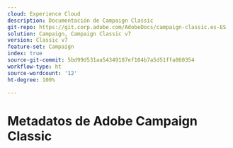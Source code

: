 ```yaml
---
cloud: Experience Cloud
description: Documentación de Campaign Classic
git-repo: https://git.corp.adobe.com/AdobeDocs/campaign-classic.es-ES
solution: Campaign, Campaign Classic v7
version: Classic v7
feature-set: Campaign
index: true
source-git-commit: 5bd99d531aa54349187ef104b7a5d51ffa860354
workflow-type: ht
source-wordcount: '12'
ht-degree: 100%

---
```



# Metadatos de Adobe Campaign Classic
